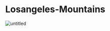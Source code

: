 # Losangeles-Mountains
![untitled](https://github.com/GauravGurav-xvii/Losangeles-Mountains/assets/102315438/6184df93-ee0a-4d09-8e2c-b815fe9127b0)
